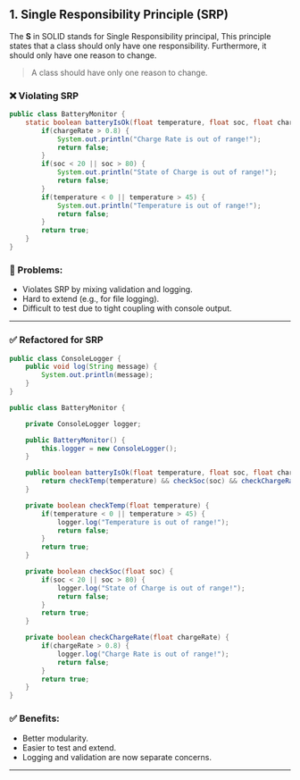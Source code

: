 ## 1. Single Responsibility Principle (SRP)

The **S** in SOLID stands for Single Responsibility principal, This principle states that a class should only have one responsibility. Furthermore, it should only have one reason to change.

> A class should have only one reason to change.

### ❌ Violating SRP

```java
public class BatteryMonitor {
    static boolean batteryIsOk(float temperature, float soc, float chargeRate) {
        if(chargeRate > 0.8) {
            System.out.println("Charge Rate is out of range!");
            return false;
        }
        if(soc < 20 || soc > 80) {
            System.out.println("State of Charge is out of range!");
            return false;
        }
        if(temperature < 0 || temperature > 45) {
            System.out.println("Temperature is out of range!");
            return false;
        }
        return true;
    }
}
```

### 🚩 Problems:
- Violates SRP by mixing validation and logging.
- Hard to extend (e.g., for file logging).
- Difficult to test due to tight coupling with console output.

---

### ✅ Refactored for SRP

```java
public class ConsoleLogger {
    public void log(String message) {
        System.out.println(message);
    }
}

public class BatteryMonitor {

    private ConsoleLogger logger;

    public BatteryMonitor() {
        this.logger = new ConsoleLogger();
    }

    public boolean batteryIsOk(float temperature, float soc, float chargeRate) {
        return checkTemp(temperature) && checkSoc(soc) && checkChargeRate(chargeRate);
    }

    private boolean checkTemp(float temperature) {
        if(temperature < 0 || temperature > 45) {
            logger.log("Temperature is out of range!");
            return false;
        }
        return true;
    }

    private boolean checkSoc(float soc) {
        if(soc < 20 || soc > 80) {
            logger.log("State of Charge is out of range!");
            return false;
        }
        return true;
    }

    private boolean checkChargeRate(float chargeRate) {
        if(chargeRate > 0.8) {
            logger.log("Charge Rate is out of range!");
            return false;
        }
        return true;
    }
}
```

### ✅ Benefits:
- Better modularity.
- Easier to test and extend.
- Logging and validation are now separate concerns.

---